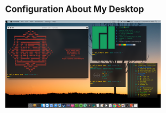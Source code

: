 # Configuration About My Desktop

![ScreenShot](https://github.com/BrondoL/Configdotfiles/blob/master/screenshot/ss.png)

